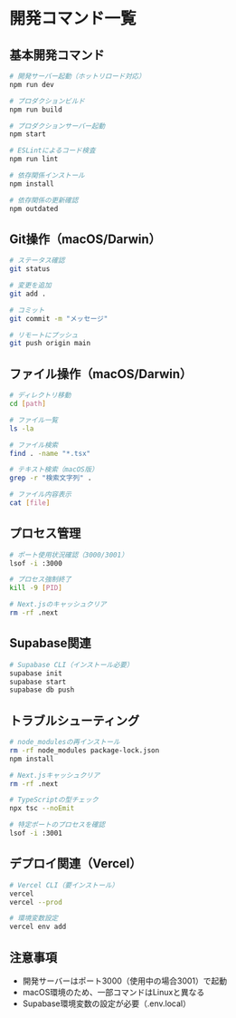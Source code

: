# 開発コマンド一覧

## 基本開発コマンド
```bash
# 開発サーバー起動（ホットリロード対応）
npm run dev

# プロダクションビルド
npm run build

# プロダクションサーバー起動
npm start

# ESLintによるコード検査
npm run lint

# 依存関係インストール
npm install

# 依存関係の更新確認
npm outdated
```

## Git操作（macOS/Darwin）
```bash
# ステータス確認
git status

# 変更を追加
git add .

# コミット
git commit -m "メッセージ"

# リモートにプッシュ
git push origin main
```

## ファイル操作（macOS/Darwin）
```bash
# ディレクトリ移動
cd [path]

# ファイル一覧
ls -la

# ファイル検索
find . -name "*.tsx"

# テキスト検索（macOS版）
grep -r "検索文字列" .

# ファイル内容表示
cat [file]
```

## プロセス管理
```bash
# ポート使用状況確認（3000/3001）
lsof -i :3000

# プロセス強制終了
kill -9 [PID]

# Next.jsのキャッシュクリア
rm -rf .next
```

## Supabase関連
```bash
# Supabase CLI（インストール必要）
supabase init
supabase start
supabase db push
```

## トラブルシューティング
```bash
# node_modulesの再インストール
rm -rf node_modules package-lock.json
npm install

# Next.jsキャッシュクリア
rm -rf .next

# TypeScriptの型チェック
npx tsc --noEmit

# 特定ポートのプロセスを確認
lsof -i :3001
```

## デプロイ関連（Vercel）
```bash
# Vercel CLI（要インストール）
vercel
vercel --prod

# 環境変数設定
vercel env add
```

## 注意事項
- 開発サーバーはポート3000（使用中の場合3001）で起動
- macOS環境のため、一部コマンドはLinuxと異なる
- Supabase環境変数の設定が必要（.env.local）